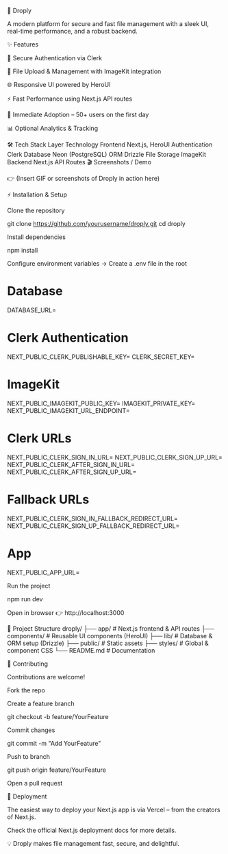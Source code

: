 🌟 Droply

A modern platform for secure and fast file management with a sleek UI, real-time performance, and a robust backend.









✨ Features

🔐 Secure Authentication via Clerk

📂 File Upload & Management with ImageKit integration

🌐 Responsive UI powered by HeroUI

⚡ Fast Performance using Next.js API routes

🎉 Immediate Adoption – 50+ users on the first day

📊 Optional Analytics & Tracking

🛠️ Tech Stack
Layer	Technology
Frontend	Next.js, HeroUI
Authentication	Clerk
Database	Neon (PostgreSQL)
ORM	Drizzle
File Storage	ImageKit
Backend	Next.js API Routes
🎬 Screenshots / Demo

👉 (Insert GIF or screenshots of Droply in action here)

⚡ Installation & Setup

Clone the repository

git clone https://github.com/yourusername/droply.git
cd droply


Install dependencies

npm install


Configure environment variables → Create a .env file in the root

# Database
DATABASE_URL=

# Clerk Authentication
NEXT_PUBLIC_CLERK_PUBLISHABLE_KEY=
CLERK_SECRET_KEY=

# ImageKit
NEXT_PUBLIC_IMAGEKIT_PUBLIC_KEY=
IMAGEKIT_PRIVATE_KEY=
NEXT_PUBLIC_IMAGEKIT_URL_ENDPOINT=

# Clerk URLs
NEXT_PUBLIC_CLERK_SIGN_IN_URL=
NEXT_PUBLIC_CLERK_SIGN_UP_URL=
NEXT_PUBLIC_CLERK_AFTER_SIGN_IN_URL=
NEXT_PUBLIC_CLERK_AFTER_SIGN_UP_URL=

# Fallback URLs
NEXT_PUBLIC_CLERK_SIGN_IN_FALLBACK_REDIRECT_URL=
NEXT_PUBLIC_CLERK_SIGN_UP_FALLBACK_REDIRECT_URL=

# App
NEXT_PUBLIC_APP_URL=


Run the project

npm run dev


Open in browser
👉 http://localhost:3000

📂 Project Structure
droply/
├── app/          # Next.js frontend & API routes
├── components/   # Reusable UI components (HeroUI)
├── lib/          # Database & ORM setup (Drizzle)
├── public/       # Static assets
├── styles/       # Global & component CSS
└── README.md     # Documentation

🤝 Contributing

Contributions are welcome!

Fork the repo

Create a feature branch

git checkout -b feature/YourFeature


Commit changes

git commit -m "Add YourFeature"


Push to branch

git push origin feature/YourFeature


Open a pull request

🚀 Deployment

The easiest way to deploy your Next.js app is via Vercel
 – from the creators of Next.js.

Check the official Next.js deployment docs
 for more details.

💡 Droply makes file management fast, secure, and delightful.
